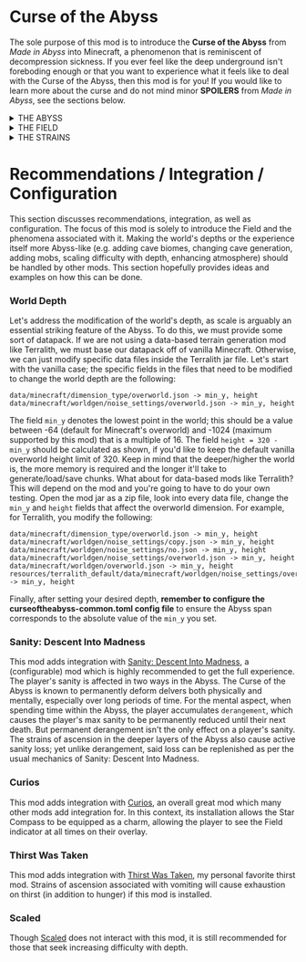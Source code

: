 # Curse of the Abyss

The sole purpose of this mod is to introduce the **Curse of the Abyss** from *Made in Abyss* into Minecraft, a phenomenon that is reminiscent of decompression sickness. If you ever feel like the deep underground isn't foreboding enough or that you want to experience what it feels like to deal with the Curse of the Abyss, then this mod is for you! If you would like to learn more about the curse and do not mind minor **SPOILERS** from *Made in Abyss*, see the sections below.

<details>
  <summary>THE ABYSS</summary>

  <p align="center">
    <img src="https://github.com/Endgineer/CurseOfTheAbyss/blob/main/.vscode/Axy.png?raw=true" height="50%" width="50%">
  </p>
  
  The <b>Abyss</b> is a "gargantuan vertical landscape divided into seven unique layers". In Minecraft, this ancient labyrinth is defined to be the region of the Overworld known as the Deep Underground, whose mouth begins at `y = 0` and whose depth is unknown to this day. This mysterious formation mesmerized people. Valuable and dangerous primeval creatures and mysterious relics that are beyond comprehension beckoned adventurers looking to strike it rich. Over the span of many years, with a spirit of adventure for the unknown and countless legends luring them in, the world's only remaining unexplored chasm has swallowed up a great many people.
  > To those who offer up their bodies and challenge the chasm for which even darkness is no match, the Abyss is said to provide all. Life and death, Curses and Blessings &mdash; all of it. At the end of their journey, what fate will they choose to meet? <div align="right"> &mdash; Adage of the White Whistles </div>
  
  The Abyss is associated with feelings of loneliness, peril, and finality. To venture into the Abyss is to contend with sacrifice, making difficult isolating choices and dealing with the unlikelihood of messages making it to the surface. This is a place teeming with danger, beckoning delvers to be consumed by the warm darkness. This is a journey from which one is unlikely to return.
</details>

<details>
  <summary>THE FIELD</summary>

  <p align="center">
    <img src="https://github.com/Endgineer/CurseOfTheAbyss/blob/main/.vscode/Fxy.gif?raw=true" height="100%" width="100%">
  </p>
  
  The Abyss is permeated by a mysterious **Field**, described as the "very blood of the Abyss", that seems responsible for or correlated with many of the eldritch phenomena surrounding the Abyss. Though this Field is everyflowing, everchanging, and everpresent, its concentration and effectiveness seems to be stronger with depth. The Field seems to be responsible for causing the Curse of the Abyss, a set of afflictions that seem to grow more severe with depth. The Curse of the Abyss does not seem to affect delvers who are descending into the Abyss, but those who are attempting to ascend out of it. In a sense, the Field can be visualized as a stack of thin sheets layered on top of each other. When descending, a delver passes safely through the sheets. When ascending, the sheets stretch around the delver. After a certain distance ascended, when a certain maximum number of sheets are stretched around the delver, further ascension pierces the old bottom-most sheet as the new top-most sheet is stretched around the delver, causing the delver to be hit by the afflictions. These afflictions, known as the Strains of Ascension, imply that the deeper one delves into the Abyss, the more difficult it will be to ever return. But in addition to these afflictions, delvers suffer passive afflictions from spending time within the Abyss, as their minds and bodies are literally warped by it, eventually being consumed.
</details>

<details>
  <summary>THE STRAINS</summary>

  <p align="center">
    <img src="https://github.com/Endgineer/CurseOfTheAbyss/blob/main/.vscode/Sxy.gif?raw=true">
  </p>
  
  The **Strains** of Ascension is the scientific name referring to the afflictions associated with the Curse of the Abyss. These Strains, shown below along with their Minecraft equivalents, differ in each layer and become more severe with depth:
  - 1st Layer: Dizziness and nausea (exhaustion of hunger and thirst)
  - 2nd Layer: Numbness and headaches (throbbing blur effect)
  - 3rd Layer: Hallucinations and vertigo (sanity loss)
  - 4th Layer: Bleeding and pains (regenerable damage over time)
  - 5th Layer: Loss of all senses (complete blindness and deafness)
  - 6th Layer: Loss of humanity (unregenerable damage over time)
  - 7th Layer: Certain and immediate death (instant death)
  
  At the bottom of the 5th Layer is what is known as the Absolute Boundary of the Abyss, beyond which lies the 6th Layer- the Capital of the Unreturned. Delvers descending beyond the Absolute Boundary are said to have made their "last dive" and considered lost forever, as ascending from within the 6th Layer results in the loss of one's humanity.
</details>

# Recommendations / Integration / Configuration

This section discusses recommendations, integration, as well as configuration. The focus of this mod is solely to introduce the Field and the phenomena associated with it. Making the world's depths or the experience itself more Abyss-like (e.g. adding cave biomes, changing cave generation, adding mobs, scaling difficulty with depth, enhancing atmosphere) should be handled by other mods. This section hopefully provides ideas and examples on how this can be done.

### World Depth

Let's address the modification of the world's depth, as scale is arguably an essential striking feature of the Abyss. To do this, we must provide some sort of datapack. If we are not using a data-based terrain generation mod like Terralith, we must base our datapack off of vanilla Minecraft. Otherwise, we can just modify specific data files inside the Terralith jar file. Let's start with the vanilla case; the specific fields in the files that need to be modified to change the world depth are the following:

```
data/minecraft/dimension_type/overworld.json -> min_y, height
data/minecraft/worldgen/noise_settings/overworld.json -> min_y, height
```

The field `min_y` denotes the lowest point in the world; this should be a value between -64 (default for Minecraft's overworld) and -1024 (maximum supported by this mod) that is a multiple of 16. The field `height = 320 - min_y` should be calculated as shown, if you'd like to keep the default vanilla overworld height limit of 320. Keep in mind that the deeper/higher the world is, the more memory is required and the longer it'll take to generate/load/save chunks. What about for data-based mods like Terralith? This will depend on the mod and you're going to have to do your own testing. Open the mod jar as a zip file, look into every data file, change the `min_y` and `height` fields that affect the overworld dimension. For example, for Terralith, you modify the following:

```
data/minecraft/dimension_type/overworld.json -> min_y, height
data/minecraft/worldgen/noise_settings/copy.json -> min_y, height
data/minecraft/worldgen/noise_settings/no.json -> min_y, height
data/minecraft/worldgen/noise_settings/overworld.json -> min_y, height
data/minecraft/worldgen/overworld.json -> min_y, height
resources/terralith_default/data/minecraft/worldgen/noise_settings/overworld.json -> min_y, height
```

Finally, after setting your desired depth, **remember to configure the curseoftheabyss-common.toml config file** to ensure the Abyss span corresponds to the absolute value of the `min_y` you set.

### Sanity: Descent Into Madness

This mod adds integration with [Sanity: Descent Into Madness](https://github.com/croissantnova/SanityDescentIntoMadness), a (configurable) mod which is highly recommended to get the full experience. The player's sanity is affected in two ways in the Abyss. The Curse of the Abyss is known to permanently deform delvers both physically and mentally, especially over long periods of time. For the mental aspect, when spending time within the Abyss, the player accumulates `derangement`, which causes the player's max sanity to be permanently reduced until their next death. But permanent derangement isn't the only effect on a player's sanity. The strains of ascension in the deeper layers of the Abyss also cause active sanity loss; yet unlike derangement, said loss can be replenished as per the usual mechanics of Sanity: Descent Into Madness.

### Curios

This mod adds integration with [Curios](https://github.com/TheIllusiveC4/Curios), an overall great mod which many other mods add integration for. In this context, its installation allows the Star Compass to be equipped as a charm, allowing the player to see the Field indicator at all times on their overlay.

### Thirst Was Taken

This mod adds integration with [Thirst Was Taken](https://github.com/ghen-git/Thirst-Mod), my personal favorite thirst mod. Strains of ascension associated with vomiting will cause exhaustion on thirst (in addition to hunger) if this mod is installed.

### Scaled

Though [Scaled](https://github.com/Lyof429/Scaled) does not interact with this mod, it is still recommended for those that seek increasing difficulty with depth.